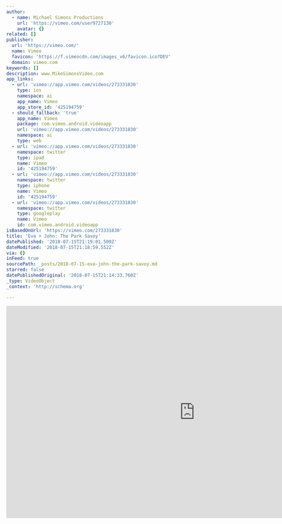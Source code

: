 ```yaml
---
author:
  - name: Michael Simons Productions
    url: 'https://vimeo.com/user9727130'
    avatar: {}
related: []
publisher:
  url: 'https://vimeo.com/'
  name: Vimeo
  favicon: 'https://f.vimeocdn.com/images_v6/favicon.ico?DEV'
  domain: vimeo.com
keywords: []
description: www.MikeSimonsVideo.com
app_links:
  - url: 'vimeo://app.vimeo.com/videos/273331830'
    type: ios
    namespace: ai
    app_name: Vimeo
    app_store_id: '425194759'
  - should_fallback: 'true'
    app_name: Vimeo
    package: com.vimeo.android.videoapp
    url: 'vimeo://app.vimeo.com/videos/273331830'
    namespace: ai
    type: web
  - url: 'vimeo://app.vimeo.com/videos/273331830'
    namespace: twitter
    type: ipad
    name: Vimeo
    id: '425194759'
  - url: 'vimeo://app.vimeo.com/videos/273331830'
    namespace: twitter
    type: iphone
    name: Vimeo
    id: '425194759'
  - url: 'vimeo://app.vimeo.com/videos/273331830'
    namespace: twitter
    type: googleplay
    name: Vimeo
    id: com.vimeo.android.videoapp
isBasedOnUrl: 'https://vimeo.com/273331830'
title: 'Eva + John: The Park Savoy'
datePublished: '2018-07-15T21:19:01.509Z'
dateModified: '2018-07-15T21:18:59.552Z'
via: {}
inFeed: true
sourcePath: _posts/2018-07-15-eva-john-the-park-savoy.md
starred: false
datePublishedOriginal: '2018-07-15T21:14:33.760Z'
_type: VideoObject
_context: 'http://schema.org'

---
```

<iframe src="https://cdn.embedly.com/widgets/media.html?src=https%3A%2F%2Fplayer.vimeo.com%2Fvideo%2F273331830%3Fapp_id%3D122963&amp;dntp=1&amp;url=https%3A%2F%2Fvimeo.com%2F273331830&amp;image=https%3A%2F%2Fi.vimeocdn.com%2Fvideo%2F705102469_1280.jpg&amp;key=a715cf41cc93453ca338d350cd26f87b&amp;type=text%2Fhtml&amp;schema=vimeo" width="1000" height="563" scrolling="no" frameborder="0" allowfullscreen="true" style=""></iframe>